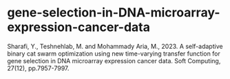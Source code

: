 # gene-selection-in-DNA-microarray-expression-cancer-data
Sharafi, Y., Teshnehlab, M. and Mohammady Aria, M., 2023. A self-adaptive binary cat swarm optimization using new time-varying transfer function for gene selection in DNA microarray expression cancer data. Soft Computing, 27(12), pp.7957-7997.
